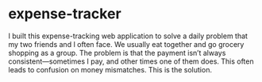# expense-tracker
I built this expense-tracking web application to solve a daily problem that my two friends and I often face. We usually eat together and go grocery shopping as a group. The problem is that the payment isn’t always consistent—sometimes I pay, and other times one of them does. This often leads to confusion on money mismatches. This is the solution.
